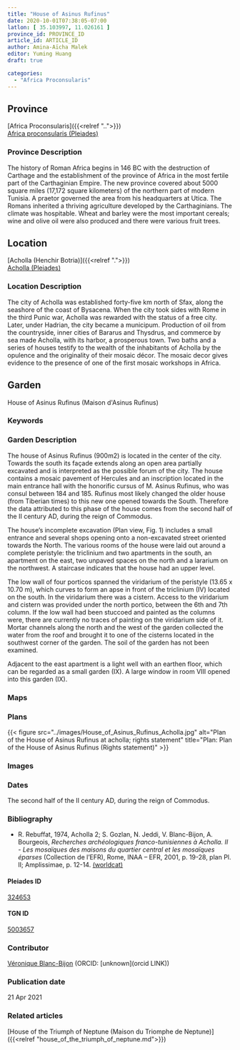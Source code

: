 ```yaml
---
title: "House of Asinus Rufinus"
date: 2020-10-01T07:38:05-07:00
latlon: [ 35.103997, 11.026161 ]
province_id: PROVINCE_ID
article_id: ARTICLE_ID
author: Amina-Aïcha Malek
editor: Yuming Huang
draft: true

categories:
  - "Africa Proconsularis"
---
```


## Province
[Africa Proconsularis]({{<relref "..">}}) \
[Africa proconsularis (Pleiades)](https://pleiades.stoa.org/places/991341)

### Province Description
The history of Roman Africa begins in 146 BC with the destruction of Carthage and the establishment of the province of Africa in the most fertile part of the Carthaginian Empire.  The new province covered about 5000 square miles (17,172 square kilometers) of the northern part of modern Tunisia.  A praetor governed the area from his headquarters at Utica.  The Romans inherited a thriving agriculture developed by the Carthaginians.  The climate was hospitable.  Wheat and barley were the most important cereals; wine and olive oil were also produced and there were various fruit trees.

## Location

[Acholla (Henchir Botria)]({{<relref ".">}}) \
[Acholla (Pleiades)](https://pleiades.stoa.org/places/324653)

### Location Description
The city of Acholla was established forty-five km north of Sfax, along the seashore of the coast of Bysacena. When the city took sides with Rome in the third Punic war, Acholla was rewarded with the status of a free city. Later, under Hadrian, the city became a municipum. Production of oil from the countryside, inner cities of Bararus and Thysdrus, and commerce by sea made Acholla, with its harbor, a prosperous town.  Two baths and a series of houses testify to the wealth of the inhabitants of Acholla by the opulence and the originality of their mosaic décor. The mosaic decor gives evidence to the presence of one of the first mosaic workshops in Africa.  

<!--## Sublocation-->

<!--
[AREA WITHIN LOCATION, LIKE “PALATINE HILL”](GEOREFERENCE LINK)
A sublocation is any area larger than an individual garden, but located within a location. I would always try to include a link to a controlled vocabulary here if possible. This ID may well be different from the Garden ID, e.g., Pompeii versus a Garden in one of the houses which has its own Pleiades ID.
-->

<!--### Sublocation Description-->

<!-- DESCRIPTION -->

## Garden
House of Asinus Rufinus (Maison d'Asinus Rufinus)

### Keywords
<!-- [urban villas](#) -->


### Garden Description
The house of Asinus Rufinus (900m2) is located in the center of the city.  Towards the south its façade extends along an open area partially excavated and is interpreted as the possible forum of the city.  The house contains a mosaic pavement of Hercules and an inscription located in the main entrance hall with the honorific cursus of M. Asinus Rufinus, who was consul between 184 and 185. Rufinus most likely changed the older house (from Tiberian times) to this new one opened towards the South.  Therefore the data attributed to this phase of the house comes from the second half of the II century AD, during the reign of Commodus.

The house’s incomplete excavation (Plan view, Fig. 1) includes a small entrance and several shops opening onto a non-excavated street oriented towards the North.  The various rooms of the house were laid out around a complete peristyle: the triclinium and two apartments in the south, an apartment on the east, two unpaved spaces on the north and a lararium on the northwest.  A staircase indicates that the house had an upper level.

The low wall of four porticos spanned the viridarium of the peristyle (13.65 x 10.70 m), which curves to form an apse in front of the triclinium (IV) located on the south.  In the viridarium there was a cistern.  Access to the viridarium and cistern was provided under the north portico, between the 6th and 7th column.  If the low wall had been stuccoed and painted as the columns were, there are currently no traces of painting on the viridarium side of it.  Mortar channels along the north and the west of the garden collected the water from the roof and brought it to one of the cisterns located in the southwest corner of the garden.  The soil of the garden has not been examined.

Adjacent to the east apartment is a light well with an earthen floor, which can be regarded as a small garden (IX).  A large window in room VIII opened into this garden (IX).


### Maps

<!--
{{< figure src="IMG_URL" alt="ALT_TEXT" title="CAPTION" >}}
-->

### Plans
{{< figure src="../images/House_of_Asinus_Rufinus_Acholla.jpg" alt="Plan of the House of Asinus Rufinus at acholla; rights statement" title="Plan: Plan of the House of Asinus Rufinus (Rights statement)" >}}

### Images

<!--
{{< figure src="IMG_URL" alt="ALT_TEXT" title="CAPTION" >}}
-->

### Dates
The second half of the II century AD, during the reign of Commodus.

### Bibliography
- R. Rebuffat, 1974, Acholla 2; S. Gozlan, N. Jeddi, V. Blanc-Bijon, A. Bourgeois, *Recherches archéologiques franco-tunisiennes à Acholla. II - Les mosaïques des maisons du quartier central et les mosaïques éparses* (Collection de l’EFR), Rome, INAA – EFR, 2001, p. 19-28, plan Pl. II; Amplissimae, p. 12-14. [(worldcat)](http://www.worldcat.org/oclc/638867317)

<!--#### Periodo ID-->

<!-- [PERIODO_ID](https://pleiades.stoa.org/places/PLEIADES_ID) -->

#### Pleiades ID
[324653](https://pleiades.stoa.org/places/324653)

#### TGN ID
[5003657](http://vocab.getty.edu/page/tgn/5003657)

### Contributor
[Véronique Blanc-Bijon](link) (ORCID: [unknown](orcid LINK))

### Publication date

21 Apr 2021

### Related articles
[House of the Triumph of Neptune (Maison du Triomphe de Neptune)]({{<relref "house_of_the_triumph_of_neptune.md">}})